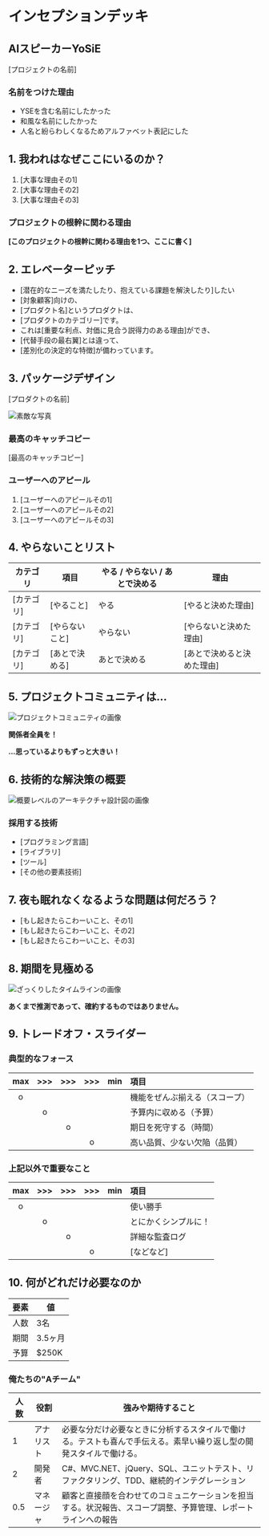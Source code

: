 # インセプションデッキ

## AIスピーカーYoSiE

[プロジェクトの名前]

### 名前をつけた理由

- YSEを含む名前にしたかった
- 和風な名前にしたかった
- 人名と紛らわしくなるためアルファベット表記にした

<div style="page-break-before:always">
</div>

## 1\. 我われはなぜここにいるのか？

1. [大事な理由その1]
2. [大事な理由その2]
3. [大事な理由その3]

### プロジェクトの根幹に関わる理由

**[このプロジェクトの根幹に関わる理由を1つ、ここに書く]**

<div style="page-break-before:always">
</div>

## 2\. エレベーターピッチ

- [潜在的なニーズを満たしたり、抱えている課題を解決したり]したい
- [対象顧客]向けの、
- [プロダクト名]というプロダクトは、
- [プロダクトのカテゴリー]です。
- これは[重要な利点、対価に見合う説得力のある理由]ができ、
- [代替手段の最右翼]とは違って、
- [差別化の決定的な特徴]が備わっています。

<div style="page-break-before:always">
</div>

## 3\. パッケージデザイン

[プロダクトの名前]

![素敵な写真]()

### 最高のキャッチコピー

[最高のキャッチコピー]

### ユーザーへのアピール

1. [ユーザーへのアピールその1]
2. [ユーザーへのアピールその2]
3. [ユーザーへのアピールその3]

<div style="page-break-before:always">
</div>

## 4\. やらないことリスト

カテゴリ   | 項目       | やる / やらない / あとで決める | 理由
------ | -------- | ------------------ | --------------
[カテゴリ] | [やること]   | やる                 | [やると決めた理由]
[カテゴリ] | [やらないこと] | やらない               | [やらないと決めた理由]
[カテゴリ] | [あとで決める] | あとで決める             | [あとで決めると決めた理由]

<div style="page-break-before:always">
</div>

## 5\. プロジェクトコミュニティは...

![プロジェクトコミュニティの画像]()

**関係者全員を！**

**...思っているよりもずっと大きい！**

<div style="page-break-before:always">
</div>

## 6\. 技術的な解決策の概要

![概要レベルのアーキテクチャ設計図の画像]()

### 採用する技術

- [プログラミング言語]
- [ライブラリ]
- [ツール]
- [その他の要素技術]

<div style="page-break-before:always">
</div>

## 7\. 夜も眠れなくなるような問題は何だろう？

- [もし起きたらこわーいこと、その1]
- [もし起きたらこわーいこと、その2]
- [もし起きたらこわーいこと、その3]

<div style="page-break-before:always">
</div>

## 8\. 期間を見極める

![ざっくりしたタイムラインの画像]()

**あくまで推測であって、確約するものではありません。**

<div style="page-break-before:always">
</div>

## 9\. トレードオフ・スライダー

### 典型的なフォース

|  max  |  >>>  |  >>>  |  >>>  |  min  | 項目                       |
| :---: | :---: | :---: | :---: | :---: | :------------------------ |
|   o   |       |       |       |       |  機能をぜんぶ揃える（スコープ）|
|       |   o   |       |       |       |  予算内に収める（予算）       |
|       |       |   o   |       |       |  期日を死守する（時間）       |
|       |       |       |   o   |       |  高い品質、少ない欠陥（品質）  |

### 上記以外で重要なこと

|  max  |  >>>  |  >>>  |  >>>  |  min  | 項目                       |
| :---: | :---: | :---: | :---: | :---: | :------------------------ |
|   o   |       |       |       |       |  使い勝手                   |
|       |   o   |       |       |       |  とにかくシンプルに！         |
|       |       |   o   |       |       |  詳細な監査ログ              |
|       |       |       |   o   |       |  [などなど]                 |

<div style="page-break-before:always">
</div>

## 10\. 何がどれだけ必要なのか

要素 | 値
--- | -----
人数 | 3名
期間 | 3.5ヶ月
予算 | $250K

### 俺たちの"Aチーム"

人数  | 役割     | 強みや期待すること
---- | ------- | ---------------------------------------------------------
1    | アナリスト | 必要な分だけ必要なときに分析するスタイルで働ける。テストも喜んで手伝える。素早い繰り返し型の開発スタイルで働ける。
2    | 開発者    | C#、MVC.NET、jQuery、SQL、ユニットテスト、リファクタリング、TDD、継続的インテグレーション
0.5  | マネージャ | 顧客と直接顔を合わせてのコミュニケーションを担当する。状況報告、スコープ調整、予算管理、レポートラインへの報告
